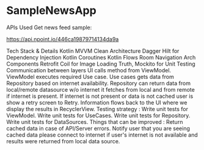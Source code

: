 # SampleNewsApp
APIs Used
Get news feed sample:

https://api.npoint.io/446ca19879714134da9a

Tech Stack & Details
Kotlin
MVVM Clean Architecture
Dagger Hilt for Dependency Injection
Kotlin Coroutines
Kotlin Flows
Room
Navigation Arch Components
Retrofit
Coil for Image Loading
Truth, Mockito for Unit Testing
Communication between layers
UI calls method from ViewModel.
ViewModel executes required Use case.
Use cases gets data from Repository based on internet availability.
Repository can return data from local/remote datasource w/o internet it fetches from local and from remote if internet is present.
If internet is not present or data is not cached user is show a retry screen to Retry.
Information flows back to the UI where we display the results in RecyclerView.
Testing strategy :
Write unit tests for ViewModel.
Write unit tests for UseCases.
Write unit tests for Repository.
Write unit tests for DataSources.
Things that can be improved :
Return cached data in case of API/Server errors.
Notify user that you are seeing cached data please connect to internet if user's internet is not available and results were returned from local data source.
